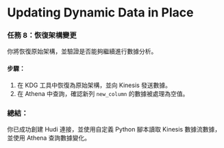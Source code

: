 # Updating Dynamic Data in Place


### 任務 8：恢復架構變更
你將恢復原始架構，並驗證是否能夠繼續進行數據分析。

#### 步驟：
1. 在 KDG 工具中恢復為原始架構，並向 Kinesis 發送數據。
2. 在 Athena 中查詢，確認新列 `new_column` 的數據被處理為空值。

### 總結：
你已成功創建 Hudi 連接，並使用自定義 Python 腳本讀取 Kinesis 數據流數據，並使用 Athena 查詢數據變化。